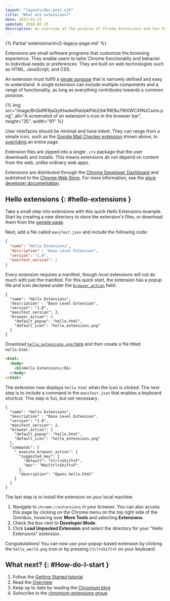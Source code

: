 ```yaml
---
layout: "layouts/doc-post.njk"
title: "What are extensions?"
date: 2013-02-21
updated: 2018-02-25
description: An overview of the purpose of Chrome Extensions and how they're developed.
---
```


{% Partial 'extensions/mv2-legacy-page.md' %}

Extensions are small software programs that customize the browsing experience. They enable users to
tailor Chrome functionality and behavior to individual needs or preferences. They are built on web
technologies such as HTML, JavaScript, and CSS.

An extension must fulfill a [single purpose][1] that is narrowly defined and easy to understand. A
single extension can include multiple components and a range of functionality, as long as everything
contributes towards a common purpose.

{% Img src="image/BrQidfK9jaQyIHwdw91aVpkPiib2/bk1NEBu7WXWCXfNJCsms.png",
       alt="A screenshot of an extension's icon in the browser bar", height="35", width="91" %}

User interfaces should be minimal and have intent. They can range from a simple icon, such as the [Google
Mail Checker extension][2] shown above, to [overriding][3] an entire page.

Extension files are zipped into a single `.crx` package that the user downloads and installs. This
means extensions do not depend on content from the web, unlike ordinary web apps.

Extensions are distributed through the [Chrome Developer Dashboard][4] and published to the [Chrome
Web Store][5]. For more information, see the [store developer documentation][6].

## Hello extensions {: #hello-extensions }

Take a small step into extensions with this quick Hello Extensions example. Start by creating a new
directory to store the extension's files, or download them from the [sample page][7].

Next, add a file called `manifest.json` and include the following code:

```json
{
  "name": "Hello Extensions",
  "description" : "Base Level Extension",
  "version": "1.0",
  "manifest_version": 2
}
```

Every extension requires a manifest, though most extensions will not do much with just the manifest.
For this quick start, the extension has a popup file and icon declared under the
[`browser_action`][8] field:

```json/5-8
{
  "name": "Hello Extensions",
  "description" : "Base Level Extension",
  "version": "1.0",
  "manifest_version": 2,
  "browser_action": {
    "default_popup": "hello.html",
    "default_icon": "hello_extensions.png"
  }
}
```

Download [`hello_extensions.png` here][9] and then create a file titled `hello.html`:

```html
<html>
  <body>
    <h1>Hello Extensions</h1>
  </body>
</html>
```

The extension now displays `hello.html` when the icon is clicked. The next step is to include a
command in the `manifest.json` that enables a keyboard shortcut. This step is fun, but not
necessary:

```json/9-17
{
  "name": "Hello Extensions",
  "description" : "Base Level Extension",
  "version": "1.0",
  "manifest_version": 2,
  "browser_action": {
    "default_popup": "hello.html",
    "default_icon": "hello_extensions.png"
  },
  "commands": {
    "_execute_browser_action": {
      "suggested_key": {
        "default": "Ctrl+Shift+F",
        "mac": "MacCtrl+Shift+F"
      },
      "description": "Opens hello.html"
    }
  }
}
```

The last step is to install the extension on your local machine.

1.  Navigate to `chrome://extensions` in your browser. You can also access this page by clicking on
    the Chrome menu on the top right side of the Omnibox, hovering over **More Tools** and selecting
    **Extensions**.
2.  Check the box next to **Developer Mode**.
3.  Click **Load Unpacked Extension** and select the directory for your "Hello Extensions"
    extension.

Congratulations! You can now use your popup-based extension by clicking the `hello_world.png` icon
or by pressing `Ctrl+Shift+F` on your keyboard.

## What next? {: #How-do-I-start }

1.  Follow the [Getting Started tutorial][10]
2.  Read the [Overview][11]
3.  Keep up to date by reading the [Chromium blog][12]
4.  Subscribe to the [chromium-extensions group][13]

[1]: /docs/extensions/mv2/single_purpose
[2]: /docs/extensions/mv2/samples#google-mail-checker
[3]: /docs/extensions/mv2/override
[4]: https://chrome.google.com/webstore/developer/dashboard
[5]: https://chrome.google.com/webstore
[6]: /docs/webstore
[7]: https://github.com/GoogleChrome/chrome-extensions-samples/tree/main/_archive/mv2/tutorials/hello_extensions
[8]: /docs/extensions/reference/browserAction
[9]: https://storage.googleapis.com/web-dev-uploads/image/WlD8wC6g8khYWPJUsQceQkhXSlv1/gmKIT88Ha1z8VBMJFOOH.png
[10]: /docs/extensions/mv2/getstarted
[11]: /docs/extensions/mv2/overview
[12]: https://blog.chromium.org/
[13]: https://groups.google.com/a/chromium.org/group/chromium-extensions
